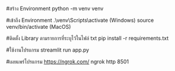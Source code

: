 #สร้าง Environment
 python -m venv venv  

#เข้าถึง Environment
 .\venv\Scripts\activate  (Windows)
 source venv/bin/activate  (MacOS)

#ติดตั้ง Library ตามรายการที่ระบุไว้ในไฟล์ txt
 pip install -r requirements.txt

#ใช้งานโปรแกรม
 streamlit run app.py 

#เผยแพร่โปรแกรม
 https://ngrok.com/
 ngrok http 8501

 
